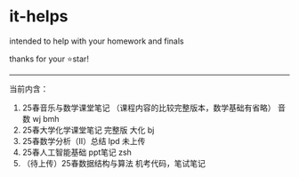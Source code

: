 # it-helps
intended to help with your homework and finals

thanks for your ⭐star!

------

当前内含：

1. 25春音乐与数学课堂笔记 （课程内容的比较完整版本，数学基础有省略） 音数 wj bmh
1. 25春大学化学课堂笔记 完整版 大化 bj
1. 25春数学分析（II）总结 lpd 未上传
1. 25春人工智能基础 ppt笔记 zsh
1. （待上传）25春数据结构与算法 机考代码，笔试笔记
